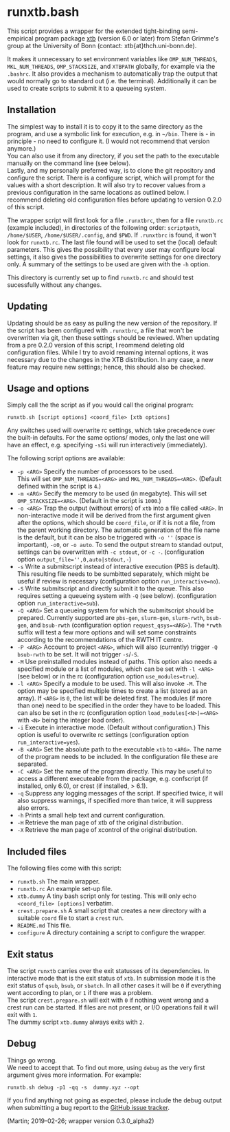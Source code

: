 # runxtb.bash

This script provides a wrapper for the 
extended tight-binding semi-empirical program package
[xtb](https://www.chemie.uni-bonn.de/pctc/mulliken-center/software/xtb/xtb) 
(version 6.0 or later) 
from Stefan Grimme's group at the University of Bonn
(contact: xtb{at}thch.uni-bonn.de).

It makes it unnecessary to set environment variables like 
`OMP_NUM_THREADS`, `MKL_NUM_THREADS`, `OMP_STACKSIZE`, and `XTBPATH` globally,
for example via the `.bashrc`. 
It also provides a mechanism to automatically trap the output
that would normally go to standard out (i.e. the terminal).
Additionally it can be used to create scripts to submit it to a queueing system.

## Installation

The simplest way to install it is to copy it to the same directory as the 
program, and use a symbolic link for execution, e.g. in `~/bin`.
There is - in principle - no need to configure it.
(I would not recommend that version anymore.)   
You can also use it from any directory, if you set the path to the
executable manually on the command line (see below).  
Lastly, and my personally preferred way, is to clone the git repository 
and configure the script.
There is a configure script, which will prompt for the values 
with a short description.
It will also try to recover values from a previous configuration
in the same locations as outlined below.
I recommend deleting old configuration files before updating to version 0.2.0 of this script.

The wrapper script will first look for a file `.runxtbrc`, 
then for a file `runxtb.rc` (example included), 
in directories of the following order:
`scriptpath`, `/home/$USER`, `/home/$USER/.config`, and `$PWD`.
If `.runxtbrc` is found, it won't look for `runxtb.rc`.
The last file found will be used to set the (local) default parameters. 
This gives the possibility that every user may configure local settings,
it also gives the possibilities to overwrite settings for one directory only.
A summary of the settings to be used are given with the `-h` option.

This directory is currently set up to find `runxtb.rc` and should test 
sucessfully without any changes.

## Updating

Updating should be as easy as pulling the new version of the repository. 
If the script has been configured with `.runxtbrc`, 
a file that won't be overwritten via git, 
then these settings should be reviewed.
When updating from a pre 0.2.0 version of this script, 
I reommend deleting old configuration files.
While I try to avoid renaming internal options, 
it was necessary due to the changes in the XTB distribution.
In any case, a new feature may require new settings;
hence, this should also be checked.

## Usage and options

Simply call the the script as if you would call the original program:
```
runxtb.sh [script options] <coord_file> [xtb options]
```
Any switches used will overwrite rc settings, 
which take precedence over the built-in defaults.
For the same options/ modes, only the last one will have an effect,
e.g. specifying `-sSi` will run interactively (immediately).

The following script options are available:

 * `-p <ARG>` Specify the number of processors to be used.  
              This will set `OMP_NUM_THREADS=<ARG>` and `MKL_NUM_THREADS=<ARG>`.
              (Default defined within the script is `4`.)
 * `-m <ARG>` Secify the memory to be used (in megabyte).
              This will set `OMP_STACKSIZE=<ARG>`. (Default in the script is `1000`.)
 * `-o <ARG>` Trap the output (without errors) of `xtb` into a file called `<ARG>`.
              In non-interactive mode it will be derived from the first argument given
              after the options, which should be `coord_file`, or if it is not a file,
              from the parent working directory.
              The automatic generation of the file name is the default, 
              but it can be also be triggered with `-o ''` (space is important), `-o0`, or `-o auto`.
              To send the output stream to standad output, settings can be overwritten
              with `-c stdout`, or `-c -`.
              (configuration option `output_file='',0,auto|stdout,-`)
 * `-s`       Write a submitscript instead of interactive execution (PBS is default).
              This resulting file needs to be sumbitted separately, 
              which might be useful if review is necessary 
              (configuration option `run_interactive=no`).
 * `-S`       Write submitscript and directly submit it to the queue.
              This also requires setting a queueing system with `-Q` (see below).
              (configuration option `run_interactive=sub`).
 * `-Q <ARG>` Set a queueing system for which the submitscript should be prepared.
              Currently supported are `pbs-gen`, `slurm-gen`, `slurm-rwth`, `bsub-gen`, and `bsub-rwth` 
              (configuration option `request_qsys=<ARG>`).
              The `*rwth` suffix will test a few more options and will set some constraints according to
              the recommendations of the RWTH IT centre.
 * `-P <ARG>` Account to project `<ARG>`, which will also (currently) trigger
              `-Q bsub-rwth` to be set. It will not trigger `-s`/`-S`.
 * `-M`       Use preinstalled modules instead of paths. 
              This option also needs a specified module or a list of modules, 
              which can be set with `-l <ARG>`(see below) or in the rc
              (configuration option `use_modules=true`).
 * `-l <ARG>` Specify a module to be used. This will also invoke `-M`.
              The option may be specified multiple times to create a list (stored as an array).
              If `<ARG>` is `0`, the list will be deleted first.
              The modules (if more than one) need to be specified in the order they have to be loaded.
              This can also be set in the rc 
              (configuration option `load_modules[<N>]=<ARG>` with `<N>` being the integer load order).
 * `-i`       Execute in interactive mode. (Default without configuration.)
              This option is useful to overwrite rc settings
              (configuration option `run_interactive=yes`).
 * `-B <ARG>` Set the absolute path to the executable `xtb` to `<ARG>`.
              The name of the program needs to be included.
              In the configuration file these are separated.
 * `-C <ARG>` Set the name of the program directly.
              This may be useful to access a different executeable from the package,
              e.g. confscript (if installed, only 6.0), or crest (if installed, > 6.1).
 * `-q`       Suppress any logging messages of the script.
              If specified twice, it will also suppress warnings,
              if specified more than twice, it will suppress also errors.
 * `-h`       Prints a small help text and current configuration.
 * `-H`       Retrieve the man page of xtb of the original distribution.
 * `-X`       Retrieve the man page of xcontrol of the original distribution.

## Included files

The following files come with this script:

 * `runxtb.sh` The main wrapper.
 * `runxtb.rc` An example set-up file.
 * `xtb.dummy` A tiny bash script only for testing. 
   This will only echo `<coord_file> [options]` verbatim.
 * `crest.prepare.sh` A small script that creates a new directory 
   with a suitable `coord` file to start a `crest` run.
 * `README.md` This file.
 * `configure` A directury containing a script to configure the wrapper.

## Exit status

The script `runxtb` carries over the exit statusses of its dependencies.
In interactive mode that is the exit status of `xtb`.
In submission mode it is the exit status of `qsub`, `bsub`, or `sbatch`.
In all other cases it will be `0` if everything went according to plan,
or `1` if there was a problem.  
The script `crest.prepare.sh` will exit with `0` if nothing went wrong 
and a crest run can be started. If files are not present, or I/O operations
fail it will exit with `1`.  
The dummy script `xtb.dummy` always exits with `2`.

## Debug

Things go wrong.  
We need to accept that. 
To find out more, using `debug` as the very first argument gives more information.
For example:
```
runxtb.sh debug -p1 -qq -s  dummy.xyz --opt 
```
If you find anything not going as expected,
please include the debug output when submitting a bug report to the
[GitHub issue tracker](https://github.com/polyluxus/runxtb.bash/issues).


(Martin; 2019-02-26; wrapper version 0.3.0_alpha2)

